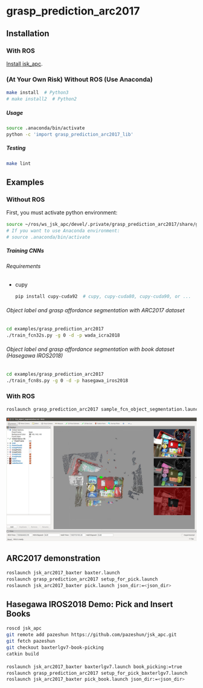 # grasp_prediction_arc2017


## Installation

### With ROS

[Install jsk_apc](https://github.com/start-jsk/jsk_apc#installation).

### (At Your Own Risk) Without ROS (Use Anaconda)

```bash
make install  # Python3
# make install2  # Python2
```

##### Usage

```bash
source .anaconda/bin/activate
python -c 'import grasp_prediction_arc2017_lib'
```

##### Testing

```bash
make lint
```


## Examples

### Without ROS

First, you must activate python environment:
```bash
source ~/ros/ws_jsk_apc/devel/.private/grasp_prediction_arc2017/share/grasp_prediction_arc2017/venv/bin/activate
# If you want to use Anaconda environment:
# source .anaconda/bin/activate
```

##### Training CNNs

###### Requirements

- cupy
  ```bash
  pip install cupy-cuda92  # cupy, cupy-cuda80, cupy-cuda90, or ...
  ```

###### Object label and grasp affordance segmentation with ARC2017 dataset

```bash
cd examples/grasp_prediction_arc2017
./train_fcn32s.py -g 0 -d -p wada_icra2018
```

###### Object label and grasp affordance segmentation with book dataset (Hasegawa IROS2018)

```bash
cd examples/grasp_prediction_arc2017
./train_fcn8s.py -g 0 -d -p hasegawa_iros2018
```


### With ROS

```bash
roslaunch grasp_prediction_arc2017 sample_fcn_object_segmentation.launch
```
![](ros/grasp_prediction_arc2017/samples/images/fcn_object_segmentation.jpg)


## ARC2017 demonstration

```bash
roslaunch jsk_arc2017_baxter baxter.launch
roslaunch grasp_prediction_arc2017 setup_for_pick.launch
roslaunch jsk_arc2017_baxter pick.launch json_dir:=<json_dir>
```


## Hasegawa IROS2018 Demo: Pick and Insert Books

```bash
roscd jsk_apc
git remote add pazeshun https://github.com/pazeshun/jsk_apc.git
git fetch pazeshun
git checkout baxterlgv7-book-picking
catkin build

roslaunch jsk_arc2017_baxter baxterlgv7.launch book_picking:=true
roslaunch grasp_prediction_arc2017 setup_for_pick_baxterlgv7.launch
roslaunch jsk_arc2017_baxter pick_book.launch json_dir:=<json_dir>
```
